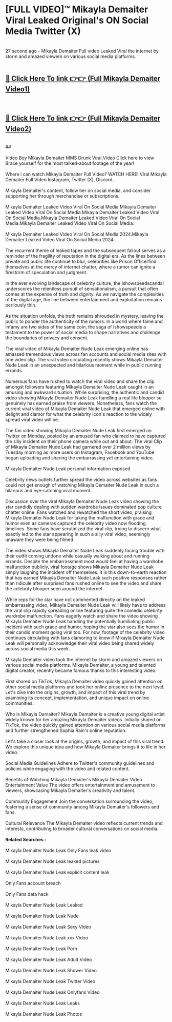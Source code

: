 # [FULL VIDEO]™ Mikayla Demaiter Viral Leaked Original's ON Social Media Twitter (X) <br>
<br>
27 second ago - Mikayla Demaiter Full video Leaked Viral the internet by storm and amazed viewers on various social media platforms.<br>

 <br>

##  <a href="https://play.123hd.live?title=Full Mikayla_Demaiter&ref=git">🔴 Click Here To link 👉👉 (Full Mikayla Demaiter Video1)</a><br>
  <br>

##  <a href="https://play.123hd.live?title=Full Mikayla_Demaiter&ref=git">🔴 Click Here To link 👉👉 (Full Mikayla Demaiter Video2)</a><br>
  <br>
  ##


  <br>

  <br>
Video Boy Mikayla Demaiter MMS Drunk Viral.Video Click here to view Brace yourself for the most talked-about footage of the year!
<br><br>
Where i can watch Mikayla Demaiter Full Video? WATCH HERE! Viral Mikayla Demaiter Full Video Instagram, Twitter (X), Discord.
<br><br>
Mikayla Demaiter's content, follow her on social media, and consider supporting her through merchandise or subscriptions.
<br><br>
Mikayla Demaiter Leaked Video Viral On Social Media.Mikayla Demaiter Leaked Video Viral On Social Media.Mikayla Demaiter Leaked Video Viral On Social Media.Mikayla Demaiter Leaked Video Viral On Social Media.Mikayla Demaiter Leaked Video Viral On Social Media.
<br><br>
Mikayla Demaiter Leaked Video Viral On Social Media 2024.Mikayla Demaiter Leaked Video Viral On Social Media 2024.
<br><br>
The recurrent theme of leaked tapes and the subsequent fallout serves as a reminder of the fragility of reputation in the digital era. As the lines between private and public life continue to blur, celebrities like Prison Officerfind themselves at the mercy of internet chatter, where a rumor can ignite a firestorm of speculation and judgment.
<br><br>
In the ever evolving landscape of celebrity culture, the Ishowspeedscandal underscores the relentless pursuit of sensationalism, a pursuit that often comes at the expense of truth and dignity. As we navigate the complexities of the digital age, the line between entertainment and exploitation remains perilously thin.
<br><br>
As the situation unfolds, the truth remains shrouded in mystery, leaving the public to ponder the authenticity of the rumors. In a world where fame and infamy are two sides of the same coin, the saga of Ishowspeedis a testament to the power of social media to shape narratives and challenge the boundaries of privacy and consent.
<br><br>
The viral video of Mikayla Demaiter Nude Leak emerging online has amassed tremendous views across fan accounts and social media sites with one video clip. The viral video circulating recently shows Mikayla Demaiter Nude Leak in an unexpected and hilarious moment while in public running errands.
<br><br>
Numerous fans have rushed to watch the viral video and share the clip amongst followers featuring Mikayla Demaiter Nude Leak caught in an amusing and awkward situation. While surprising, the authentic and candid video showing Mikayla Demaiter Nude Leak handling a real life blooper so genuinely has earned praise from viewers. Nonetheless, fans watch the current viral video of Mikayla Demaiter Nude Leak that emerged online with delight and clamor for what the celebrity icon's reaction to the widely spread viral video will be.
<br><br>
The fan video showing Mikayla Demaiter Nude Leak first emerged on Twitter on Monday, posted by an amused fan who claimed to have captured the silly incident on their phone camera while out and about. The viral Clip of Mikayla Demaiter Nude Leak had garnered over 2 million views by Tuesday morning as more users on Instagram, Facebook and YouTube began uploading and sharing the embarrassing yet entertaining video.
<br><br>
Mikayla Demaiter Nude Leak personal information exposed
<br><br>
Celebrity news outlets further spread the video across websites as fans could not get enough of watching Mikayla Demaiter Nude Leak in such a hilarious and eye-catching viral moment.
<br><br>
Discussion over the viral Mikayla Demaiter Nude Leak video showing the star candidly dealing with sudden wardrobe issues dominated pop culture chatter online. Fans watched and rewatched the short video, praising Mikayla Demaiter Nude Leak for taking the malfunction with grace and humor even as cameras captured the celebrity video now flooding timelines. Some fans have scrutinized the viral clip, trying to discern what exactly led to the star appearing in such a silly viral video, seemingly unaware they were being filmed.
<br><br>
The video shows Mikayla Demaiter Nude Leak suddenly facing trouble with their outfit coming undone while casually walking about and running errands. Despite the embarrassment most would feel at having a wardrobe malfunction publicly, viral footage shows Mikayla Demaiter Nude Leak simply laughing the incident off themselves. It is this down-to-earth reaction that has earned Mikayla Demaiter Nude Leak such positive responses rather than ridicule after surprised fans rushed online to see the video and share the celebrity blooper seen around the internet.
<br><br>
While reps for the star have not commented directly on the leaked embarrassing video, Mikayla Demaiter Nude Leak will likely have to address the viral clip rapidly spreading online featuring quite the comedic celebrity wardrobe malfunction. Fans eagerly watch and share the video showing Mikayla Demaiter Nude Leak handling the potentially humiliating public incident with such grace and humor, hoping the star also sees the humor in their candid moment going viral too. For now, footage of the celebrity video continues circulating with fans clamoring to know if Mikayla Demaiter Nude Leak will personally acknowledge their viral video being shared widely across social media this week.
<br><br>
Mikayla Demaiter video took the internet by storm and amazed viewers on various social media platforms. Mikayla Demaiter, a young and talented digital creator, recently became famous thanks to this interesting video.
<br><br>
First shared on TikTok, Mikayla Demaiter video quickly gained attention on other social media platforms and took her online presence to the next level. Let's dive into the origins, growth, and impact of this viral trend by examining its concept, implementation, and unique impact on online communities.
<br><br>
Who is Mikayla Demaiter? Mikayla Demaiter is a creative young digital artist widely known for her amazing Mikayla Demaiter videos. Initially shared on TikTok, the video quickly gained attention on various social media platforms and further strengthened Sophia Rain's online reputation.
<br><br>
Let's take a closer look at the origins, growth, and impact of this viral trend. We explore this unique idea and how Mikayla Demaiter brings it to life in her video.
<br><br>
Social Media Guidelines Adhere to Twitter's community guidelines and policies while engaging with the video and related content.
<br><br>
Benefits of Watching Mikayla Demaiter's Mikayla Demaiter Video Entertainment Value The video offers entertainment and amusement to viewers, showcasing Mikayla Demaiter's creativity and talent.
<br><br>
Community Engagement Join the conversation surrounding the video, fostering a sense of community among Mikayla Demaiter's followers and fans.
<br><br>
Cultural Relevance The Mikayla Demaiter video reflects current trends and interests, contributing to broader cultural conversations on social media.
<br><br>
<strong>Related Searches :</strong>
<br><br>
Mikayla Demaiter Nude Leak Only Fans leak video
<br><br>
Mikayla Demaiter Nude Leak leaked pictures
<br><br>
Mikayla Demaiter Nude Leak explicit content leak
<br><br>
Only Fans account breach
<br><br>
Only Fans data hack
<br><br>
Mikayla Demaiter Nude Leak Leaked
<br><br>
Mikayla Demaiter Nude Leak Nude
<br><br>
Mikayla Demaiter Nude Leak Sexy Video
<br><br>
Mikayla Demaiter Nude Leak xxx Video
<br><br>
Mikayla Demaiter Nude Leak Porn
<br><br>
Mikayla Demaiter Nude Leak Adult Video
<br><br>
Mikayla Demaiter Nude Leak Shower Video
<br><br>
Mikayla Demaiter Nude Leak Twitter Video
<br><br>
Mikayla Demaiter Nude Leak Onlyfans Video
<br><br>
Mikayla Demaiter Nude Leak Leaks
<br><br>
Mikayla Demaiter Nude Leak Photos